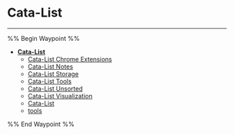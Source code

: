 # Cata-List

---

%% Begin Waypoint %%

- **[Cata-List](../../../..//home-mthrfckr/bookmrks-mthrfckr/cata-list/cata-list.md)**
  - [Cata-List Chrome Extensions](Cata-List%20Chrome%20Extensions.md)
  - [Cata-List Notes](Cata-List%20Notes.md)
  - [Cata-List Storage](Cata-List%20Storage.md)
  - [Cata-List Tools](Cata-List%20Tools.md)
  - [Cata-List Unsorted](Cata-List%20Unsorted.md)
  - [Cata-List Visualization](Cata-List%20Visualization.md)
  - [Cata-List](../../../..//home-mthrfckr/bookmrks-mthrfckr/cata-list/cata-list.md)
  - [tools](home-mthrfckr/bookmrks-mthrfckr/cata-list/tools.md)

%% End Waypoint %%
